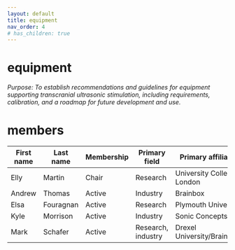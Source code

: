 ```yaml
---
layout: default
title: equipment
nav_order: 4
# has_children: true
---
```

# equipment
*Purpose: To establish recommendations and guidelines for equipment supporting transcranial ultrasonic stimulation, including requirements, calibration, and a roadmap for future development and use.*
# members
| First   name | Last   name | Membership | Primary   field      | Primary   affiliation          | Country |
|--------------|-------------|------------|----------------------|--------------------------------|---------|
| Elly         | Martin      | Chair      | Research             | University   College London    | UK      |
| Andrew       | Thomas      | Active     | Industry             | Brainbox                       | UK      |
| Elsa         | Fouragnan   | Active     | Research             | Plymouth   University          | UK      |
| Kyle         | Morrison    | Active     | Industry             | Sonic   Concepts               | USA     |
| Mark         | Schafer     | Active     | Research,   industry | Drexel   University/Brainsonix | USA     |
